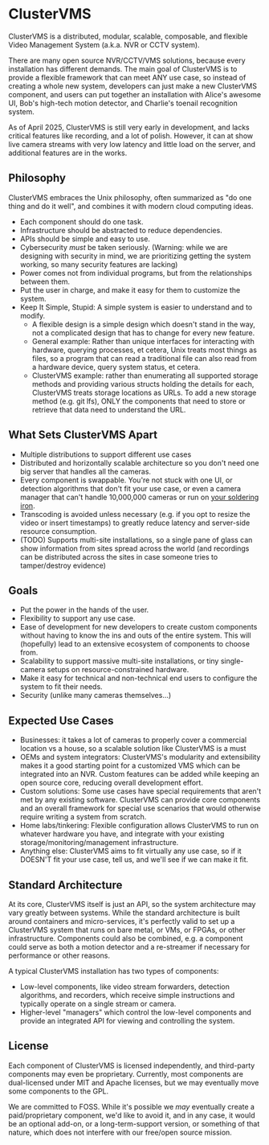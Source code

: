 # ClusterVMS

ClusterVMS is a distributed, modular, scalable, composable, and flexible Video Management System (a.k.a. NVR or CCTV system).

There are many open source NVR/CCTV/VMS solutions, because every installation has different demands. The main goal of ClusterVMS is to provide a flexible framework that can meet ANY use case, so instead of creating a whole new system, developers can just make a new ClusterVMS component, and users can put together an installation with Alice's awesome UI, Bob's high-tech motion detector, and Charlie's toenail recognition system.

As of April 2025, ClusterVMS is still very early in development, and lacks critical features like recording, and a lot of polish. However, it can at show live camera streams with very low latency and little load on the server, and additional features are in the works.


## Philosophy

ClusterVMS embraces the Unix philosophy, often summarized as "do one thing and do it well", and combines it with modern cloud computing ideas.

* Each component should do one task.
* Infrastructure should be abstracted to reduce dependencies.
* APIs should be simple and easy to use.
* Cybersecurity *must* be taken seriously. (Warning: while we are designing with security in mind, we are prioritizing getting the system working, so many security features are lacking)
* Power comes not from individual programs, but from the relationships between them.
* Put the user in charge, and make it easy for them to customize the system.
* Keep It Simple, Stupid: A simple system is easier to understand and to modify.
	* A flexible design is a simple design which doesn't stand in the way, not a complicated design that has to change for every new feature.
	* General example: Rather than unique interfaces for interacting with hardware, querying processes, et cetera, Unix treats most things as files, so a program that can read a traditional file can also read from a hardware device, query system status, et cetera.
	* ClusterVMS example: rather than enumerating all supported storage methods and providing various structs holding the details for each, ClusterVMS treats storage locations as URLs. To add a new storage method (e.g. git lfs), ONLY the components that need to store or retrieve that data need to understand the URL.


## What Sets ClusterVMS Apart
* Multiple distributions to support different use cases
* Distributed and horizontally scalable architecture so you don't need one big server that handles all the cameras.
* Every component is swappable. You're not stuck with one UI, or detection algorithms that don't fit your use case, or even a camera manager that can't handle 10,000,000 cameras or run on [your soldering iron](https://pine64.com/product/pinecil-smart-mini-portable-soldering-iron/).
* Transcoding is avoided unless necessary (e.g. if you opt to resize the video or insert timestamps) to greatly reduce latency and server-side resource consumption.
* (TODO) Supports multi-site installations, so a single pane of glass can show information from sites spread across the world (and recordings can be distributed across the sites in case someone tries to tamper/destroy evidence)


## Goals
* Put the power in the hands of the user.
* Flexibility to support any use case.
* Ease of development for new developers to create custom components without having to know the ins and outs of the entire system. This will (hopefully) lead to an extensive ecosystem of components to choose from.
* Scalability to support massive multi-site installations, or tiny single-camera setups on resource-constrained hardware.
* Make it easy for technical and non-technical end users to configure the system to fit their needs.
* Security (unlike many cameras themselves...)


## Expected Use Cases
* Businesses: it takes a lot of cameras to properly cover a commercial location vs a house, so a scalable solution like ClusterVMS is a must
* OEMs and system integrators: ClusterVMS's modularity and extensibility makes it a good starting point for a customized VMS which can be integrated into an NVR. Custom features can be added while keeping an open source core, reducing overall development effort.
* Custom solutions: Some use cases have special requirements that aren't met by any existing software. ClusterVMS can provide core components and an overall framework for special use scenarios that would otherwise require writing a system from scratch.
* Home labs/tinkering: Flexible configuration allows ClusterVMS to run on whatever hardware you have, and integrate with your existing storage/monitoring/management infrastructure.
* Anything else: ClusterVMS aims to fit virtually any use case, so if it DOESN'T fit your use case, tell us, and we'll see if we can make it fit.


## Standard Architecture

At its core, ClusterVMS itself is just an API, so the system architecture may vary greatly between systems. While the standard architecture is built around containers and micro-services, it's perfectly valid to set up a ClusterVMS system that runs on bare metal, or VMs, or FPGAs, or other infrastructure. Components could also be combined, e.g. a component could serve as both a motion detector and a re-streamer if necessary for performance or other reasons.

A typical ClusterVMS installation has two types of components:
* Low-level components, like video stream forwarders, detection algorithms, and recorders, which receive simple instructions and typically operate on a single stream or camera.
* Higher-level "managers" which control the low-level components and provide an integrated API for viewing and controlling the system.


## License

Each component of ClusterVMS is licensed independently, and third-party components may even be proprietary. Currently, most components are dual-licensed under MIT and Apache licenses, but we may eventually move some components to the GPL.

We are committed to FOSS. While it's possible we *may* eventually create a paid/proprietary component, we'd like to avoid it, and in any case, it would be an optional add-on, or a long-term-support version, or something of that nature, which does not interfere with our free/open source mission.

